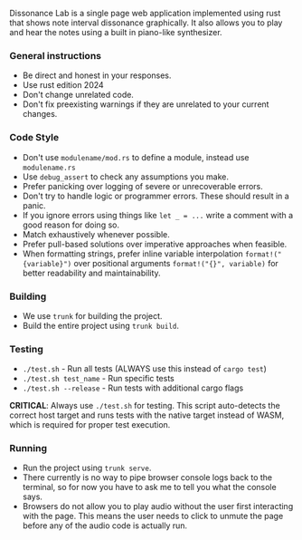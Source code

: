 Dissonance Lab is a single page web application implemented using rust that shows note interval dissonance graphically.
It also allows you to play and hear the notes using a built in piano-like synthesizer.

### General instructions
- Be direct and honest in your responses.
- Use rust edition 2024
- Don't change unrelated code.
- Don't fix preexisting warnings if they are unrelated to your current changes.

### Code Style
- Don't use `modulename/mod.rs` to define a module, instead use `modulename.rs`
- Use `debug_assert` to check any assumptions you make.
- Prefer panicking over logging of severe or unrecoverable errors.
- Don't try to handle logic or programmer errors. These should result in a panic.
- If you ignore errors using things like `let _ = ...` write a comment with a good reason for doing so.
- Match exhaustively whenever possible.
- Prefer pull-based solutions over imperative approaches when feasible.
- When formatting strings, prefer inline variable interpolation `format!("{variable}")` over positional arguments `format!("{}", variable)` for better readability and maintainability.

### Building
- We use `trunk` for building the project.
- Build the entire project using `trunk build`.

### Testing
- `./test.sh` - Run all tests (ALWAYS use this instead of `cargo test`)
- `./test.sh test_name` - Run specific tests
- `./test.sh --release` - Run tests with additional cargo flags

**CRITICAL**: Always use `./test.sh` for testing. This script auto-detects the correct host target and runs tests with the native target instead of WASM, which is required for proper test execution.

### Running
- Run the project using `trunk serve`.
- There currently is no way to pipe browser console logs back to the terminal, so for now you have to ask me to tell you what the console says.
- Browsers do not allow you to play audio without the user first interacting with the page. This means the user needs to click to unmute the page before any of the audio code is actually run.
